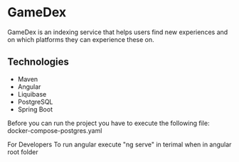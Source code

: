 # GameDex
GameDex is an indexing service that helps users find new experiences and on which platforms they can experience these on.

## Technologies
* Maven
* Angular
* Liquibase
* PostgreSQL
* Spring Boot

Before you can run the project you have to execute the following file: docker-compose-postgres.yaml

For Developers
To run angular execute "ng serve" in terimal when in angular root folder
